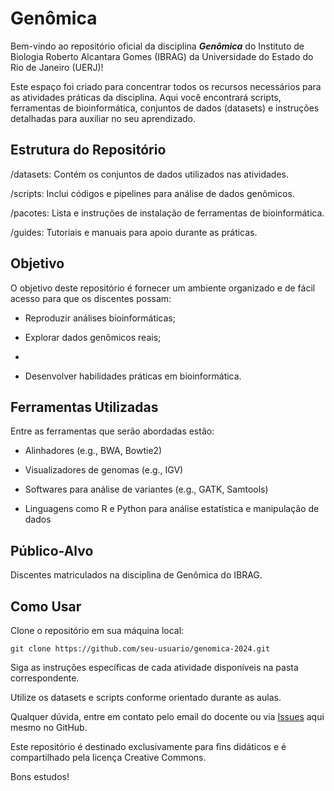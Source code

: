 # Genômica

Bem-vindo ao repositório oficial da disciplina ***Genômica*** do Instituto de Biologia Roberto Alcantara Gomes (IBRAG) da Universidade do Estado do Rio de Janeiro (UERJ)!

Este espaço foi criado para concentrar todos os recursos necessários para as atividades práticas da disciplina. Aqui você encontrará scripts, ferramentas de bioinformática, conjuntos de dados (datasets) e instruções detalhadas para auxiliar no seu aprendizado.

## Estrutura do Repositório

/datasets: Contém os conjuntos de dados utilizados nas atividades.

/scripts: Inclui códigos e pipelines para análise de dados genômicos.

/pacotes: Lista e instruções de instalação de ferramentas de bioinformática.

/guides: Tutoriais e manuais para apoio durante as práticas.

## Objetivo

O objetivo deste repositório é fornecer um ambiente organizado e de fácil acesso para que os discentes possam:

- Reproduzir análises bioinformáticas;

- Explorar dados genômicos reais;
- 
- Desenvolver habilidades práticas em bioinformática.

## Ferramentas Utilizadas

Entre as ferramentas que serão abordadas estão:

- Alinhadores (e.g., BWA, Bowtie2)

- Visualizadores de genomas (e.g., IGV)

- Softwares para análise de variantes (e.g., GATK, Samtools)

- Linguagens como R e Python para análise estatística e manipulação de dados

## Público-Alvo

Discentes matriculados na disciplina de Genômica do IBRAG.


## Como Usar

Clone o repositório em sua máquina local:

    git clone https://github.com/seu-usuario/genomica-2024.git

Siga as instruções específicas de cada atividade disponíveis na pasta correspondente.

Utilize os datasets e scripts conforme orientado durante as aulas.

Qualquer dúvida, entre em contato pelo email do docente ou via [Issues](https://github.com/depaulats/uerj-ibrag-genomica/issues) aqui mesmo no GitHub.

Este repositório é destinado exclusivamente para fins didáticos e é compartilhado pela licença Creative Commons.

Bons estudos!
